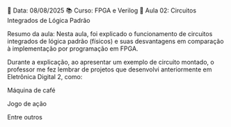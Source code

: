 📅 Data: 08/08/2025
📚 Curso: FPGA e Verilog
📝 Aula 02: Circuitos Integrados de Lógica Padrão

Resumo da aula:
Nesta aula, foi explicado o funcionamento de circuitos integrados de lógica padrão (físicos) e suas desvantagens em comparação à implementação por programação em FPGA.

Durante a explicação, ao apresentar um exemplo de circuito montado, o professor me fez lembrar de projetos que desenvolvi anteriormente em Eletrônica Digital 2, como:

Máquina de café

Jogo de ação

Entre outros
